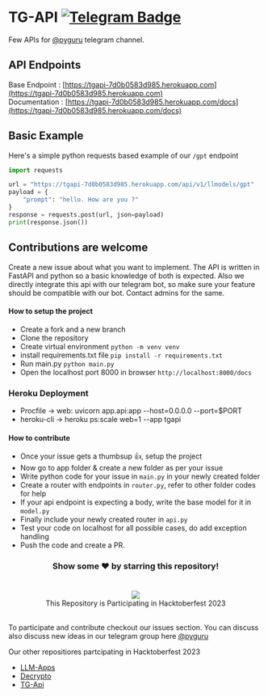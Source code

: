 # TG-API [![Telegram Badge](https://img.shields.io/badge/-Telegram-0088cc?style=flat-square&logo=Telegram&logoColor=white)](https://t.me/itspyguru)

Few APIs for [@pyguru](https://t.me/pyguru) telegram channel.

## API Endpoints

Base Endpoint : [https://tgapi-7d0b0583d985.herokuapp.com](https://tgapi-7d0b0583d985.herokuapp.com) \
Documentation : [https://tgapi-7d0b0583d985.herokuapp.com/docs](https://tgapi-7d0b0583d985.herokuapp.com/docs)

## Basic Example

Here's a simple python requests based example of our ```/gpt``` endpoint

```python
import requests

url = "https://tgapi-7d0b0583d985.herokuapp.com/api/v1/llmodels/gpt"
payload = {
	"prompt": "hello. How are you ?"
}
response = requests.post(url, json=payload)
print(response.json())
```

## Contributions are welcome

Create a new issue about what you want to implement. The API is written in FastAPI and python so a basic knowledge of both is expected. Also we directly integrate this api with our telegram bot, so make sure your feature should be compatible with our bot. Contact admins for the same.

#### How to setup the project

* Create a fork and a new branch
* Clone the repository
* Create virtual environment ```python -m venv venv```
* install requirements.txt file ```pip install -r requirements.txt```
* Run main.py ```python main.py```
* Open the localhost port 8000 in browser ```http://localhost:8000/docs```

### Heroku Deployment

* Procfile   -> web: uvicorn app.api:app --host=0.0.0.0 --port=$PORT
* heroku-cli -> heroku ps:scale web=1 --app tgapi

#### How to contribute

* Once your issue gets a thumbsup 👍, setup the project
* Now go to app folder & create a new folder as per your issue
* Write python code for your issue in ```main.py``` in your newly created folder
* Create a router with endpoints in ```router.py```, refer to other folder codes for help
* If your api endpoint is expecting a body, write the base model for it in ```model.py```
* Finally include your newly created router in ```api.py```
* Test your code on localhost for all possible cases, do add exception handling
* Push the code and create a PR.

<div align="center">
<h3> Show some ❤️ by starring this repository! </h3>
</div>

# 

<div align="center">
<img src="https://hacktoberfest.com/_next/static/media/logo-hacktoberfest--horizontal.ebc5fdc8.svg"/>
<br/>
This Repository is Participating in Hacktoberfest 2023
<br/>
<br/>
</div>

To participate and contribute checkout our issues section. You can discuss also discuss new ideas in our telegram group here [@pyguru](https://t.me/pyguruDiscussion)

Our other repositiores partcipating in Hacktoberfest 2023

* [LLM-Apps](https://github.com/pyGuru123/LLM-Apps)
* [Decrypto](https://github.com/pyGuru123/Decrypto)
* [TG-Api](https://github.com/pyGuru123/tg-api)

